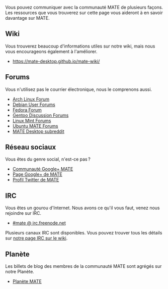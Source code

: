 <!--
.. link:
.. description:
.. tags: Forums,Wiki,IRC,Planet
.. date: 2011-12-05 07:14:07
.. title: Communauté
.. slug: community
-->

Vous pouvez communiquer avec la communauté MATE de plusieurs façons. Les
ressources que vous trouverez sur cette page vous aideront à en savoir
davantage sur MATE.

## Wiki

Vous trouverez beaucoup d'informations utiles sur notre wiki, mais nous vous
encourageons également à l'améliorer.

  * <https://mate-desktop.github.io/mate-wiki/>

## Forums

Vous n'utilisez pas le courrier électronique, nous le comprenons aussi.

  * [Arch Linux Forum](https://bbs.archlinux.org/)
  * [Debian User Forums](http://forums.debian.net/)
  * [Fedora Forum](http://fedoraforum.org/)
  * [Gentoo Discussion Forums](https://forums.gentoo.org/)
  * [Linux Mint Forums](http://forums.linuxmint.com/)
  * [Ubuntu MATE Forums](https://ubuntu-mate.community)
  * [MATE Desktop subreddit](https://www.reddit.com/r/MATEDesktop)
  
## Réseau sociaux

Vous êtes du genre social, n'est-ce pas ?

  * [Communauté Google+ MATE](https://plus.google.com/u/0/communities/103904770310171205536)
  * [Page Google+ de MATE](https://plus.google.com/105251070079435964338/)
  * [Profil Twitter de MATE](https://twitter.com/mate_desktop) 

## IRC

Vous êtes un gourou d'Internet. Nous avons ce qu'il vous faut, venez nous 
rejoindre sur IRC.

  * [#mate @ irc.freenode.net](https://webchat.freenode.net/?channels=#mate)

Plusieurs canaux IRC sont disponibles. Vous pouvez trouver tous les détails
sur [notre page IRC sur le wiki](https://mate-desktop.github.io/mate-wiki/#!pages/irc.md).

## Planète

Les billets de blog des membres de la communauté MATE sont agrégés sur
notre Planète.

  * [Planète MATE](http://planet.mate-desktop.org)

